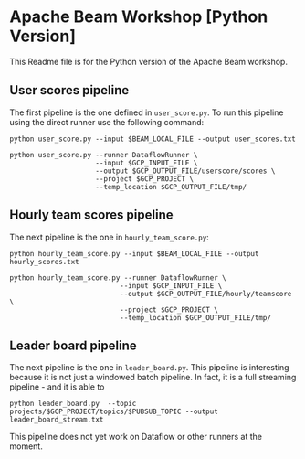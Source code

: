 # Apache Beam Workshop [Python Version]
This Readme file is for the Python version of the Apache Beam workshop.


## User scores pipeline
The first pipeline is the one defined in `user_score.py`. To run this pipeline using the direct
runner use the following command:

    python user_score.py --input $BEAM_LOCAL_FILE --output user_scores.txt

    python user_score.py --runner DataflowRunner \
                         --input $GCP_INPUT_FILE \
                         --output $GCP_OUTPUT_FILE/userscore/scores \
                         --project $GCP_PROJECT \
                         --temp_location $GCP_OUTPUT_FILE/tmp/


## Hourly team scores pipeline
The next pipeline is the one in `hourly_team_score.py`:

    python hourly_team_score.py --input $BEAM_LOCAL_FILE --output hourly_scores.txt

    python hourly_team_score.py --runner DataflowRunner \
                               --input $GCP_INPUT_FILE \
                               --output $GCP_OUTPUT_FILE/hourly/teamscore \
                               --project $GCP_PROJECT \
                               --temp_location $GCP_OUTPUT_FILE/tmp/


## Leader board pipeline
The next pipeline is the one in `leader_board.py`. This pipeline is interesting because it is not just
a windowed batch pipeline. In fact, it is a full streaming pipeline - and it is able to

    python leader_board.py  --topic projects/$GCP_PROJECT/topics/$PUBSUB_TOPIC --output leader_board_stream.txt

This pipeline does not yet work on Dataflow or other runners at the moment.